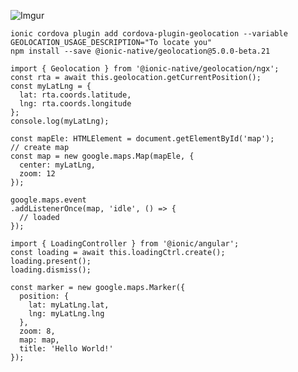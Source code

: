 ![Imgur](https://i.imgur.com/aDgfByC.png)


```
ionic cordova plugin add cordova-plugin-geolocation --variable GEOLOCATION_USAGE_DESCRIPTION="To locate you"
npm install --save @ionic-native/geolocation@5.0.0-beta.21
```


<script src="https://maps.googleapis.com/maps/api/js?key=AIzaSyA_uVKWprjIgPURNhl1v9zzTPLQJIBdi6I"></script>

```
import { Geolocation } from '@ionic-native/geolocation/ngx';
const rta = await this.geolocation.getCurrentPosition();
const myLatLng = {
  lat: rta.coords.latitude,
  lng: rta.coords.longitude
};
console.log(myLatLng);
```

````
const mapEle: HTMLElement = document.getElementById('map');
// create map
const map = new google.maps.Map(mapEle, {
  center: myLatLng,
  zoom: 12
});
````

````
google.maps.event
.addListenerOnce(map, 'idle', () => {
  // loaded
});
````

````
import { LoadingController } from '@ionic/angular';
const loading = await this.loadingCtrl.create();
loading.present();
loading.dismiss();
````

````
const marker = new google.maps.Marker({
  position: {
    lat: myLatLng.lat,
    lng: myLatLng.lng
  },
  zoom: 8,
  map: map,
  title: 'Hello World!'
});
````